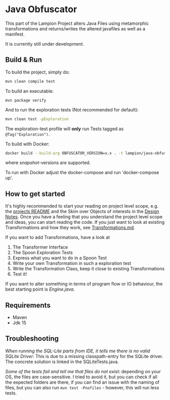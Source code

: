 # Java Obfuscator

This part of the Lampion Project alters Java Files using metamorphic transformations and returns/writes the altered javafiles as well as a manifest. 

It is currently still under development. 

## Build & Run 

To build the project, simply do: 

```sh
mvn clean compile test
```

To build an executable: 

```
mvn package verify
```

And to run the exploration tests (Not recommended for default):

```sh
mvn clean test -pExploration
```
The exploration-test profile will **only** run Tests tagged as `@Tag("Exploration")`.


To build with Docker: 

```sh
docker build --build-arg OBFUSCATOR_VERSION=x.x . -t lampion/java-obfuscator:latest
```

where *snapshot*-versions are supported. 

To run with Docker adjust the docker-compose and run 'docker-compose up'.

## How to get started

It's highly recommended to start your reading on project level scope, e.g. the [projects README](../README.md) and the Skim over Objects of interests in the [Design Notes](../Resources/DesignNotes.md).
Once you have a feeling that you understand the project level scope and ideas,  you can start reading the code. 
If you just want to look at existing Transformations and how they work, see [Transformations.md](../Resources/Transformations.md).

If you want to add Transformations, have a look at 

1. The Transformer Interface
2. The Spoon Exploration Tests
3. Express what you want to do in a Spoon Test
4. Write your own Transformation in such a exploration test
5. Write the Transformation Class, keep it close to existing Transformations
6. Test it!

If you want to alter something in terms of program flow or IO behaviour, the best starting point is *Engine.java*.

## Requirements 

- Maven
- Jdk 15

## Troubleshooting 

*When running the SQL-Lite parts from IDE, it tells me there is no valid SQLite Driver*: This is due to a missing classpath-entry for the SQLite driver. The concrete solution is linked in the SQLiteTests.java. 

*Some of the tests fail and tell me that files do not exist*: depending on your OS, the files are case-sensitive. I tried to avoid it, but you can check if all the expected folders are there, if you can find an issue with the naming of files, but you can also run `mvn test -Pnofiles` - however, this will run less tests. 
